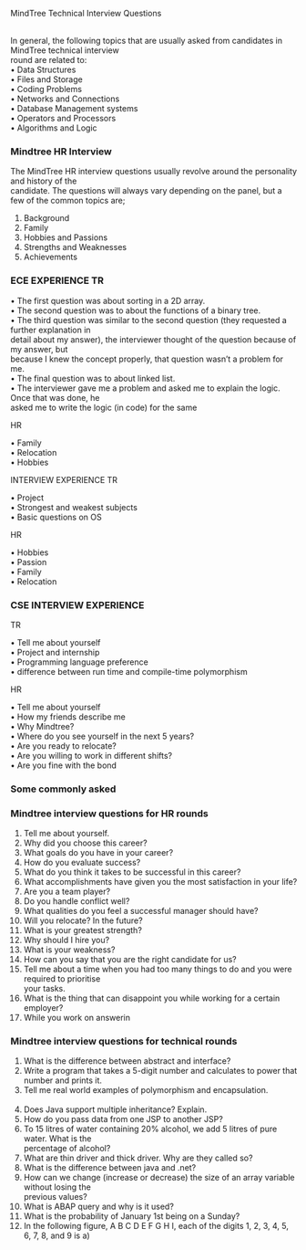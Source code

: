 MindTree Technical Interview Questions <br><br>

In general, the following topics that are usually asked from candidates in MindTree technical interview  
round are related to: <br>
• Data Structures <br>
• Files and Storage <br>
• Coding Problems <br>
• Networks and Connections <br>
• Database Management systems <br>
• Operators and Processors <br>
• Algorithms and Logic <br>


 
### Mindtree HR Interview  
 

The MindTree HR interview 
 questions usually revolve around the personality and history of the  
candidate. The questions will always vary depending on the panel, but a few of the common topics are; <br>
1) Background <br>
2) Family <br>
3) Hobbies and Passions <br>
4) Strengths and Weaknesses <br>
5) Achievements <br>



 
### ECE EXPERIENCE TR 



 
• The first question was about sorting in a 2D array. <br>
• The second question was to about the functions of a binary tree. <br>
• The third question was similar to the second question (they requested a further explanation in  
detail about my answer), the interviewer thought of the question because of my answer, but  
because I knew the concept properly, that question wasn’t a problem for me. <br>
• The final question was to about linked list. <br>
• The interviewer gave me a problem and asked me to explain the logic. Once that was done, he  
asked me to write the logic (in code) for the same <br>


 
HR <br>

 
• Family <br>
• Relocation <br>
• Hobbies <br>


 
INTERVIEW EXPERIENCE TR <br>

 
• Project <br>
• Strongest and weakest subjects <br>
• Basic questions on OS <br>


 
HR <br>


 
• Hobbies <br>
• Passion <br>
• Family <br>
• Relocation <br>

 
### CSE INTERVIEW EXPERIENCE 

TR <br>

• Tell me about yourself <br>
• Project and internship  <br>
• Programming language preference  <br>
• difference between run time and compile-time polymorphism  <br>


 
HR  <br>



 
• Tell me about yourself  <br>
• How my friends describe me  <br>
• Why Mindtree?  <br>
• Where do you see yourself in the next 5 years?  <br>
• Are you ready to relocate?   <br>
• Are you willing to work in different shifts?  <br>
• Are you fine with the bond  <br>


 
### Some commonly asked 

### Mindtree interview questions for HR rounds  <br>


 
1. Tell me about yourself.   <br>
2. Why did you choose this career?   <br>
3. What goals do you have in your career?   <br>
4. How do you evaluate success?   <br>
5. What do you think it takes to be successful in this career?   <br>
6. What accomplishments have given you the most satisfaction in your life?   <br>
7. Are you a team player?   <br>
8. Do you handle conflict well?   <br>
9. What qualities do you feel a successful manager should have?  <br>
10. Will you relocate? In the future?  <br> 
11. What is your greatest strength?  
12. Why should I hire you?   <br>
13. What is your weakness?   <br>
14. How can you say that you are the right candidate for us?   <br>
15. Tell me about a time when you had too many things to do and you were required to prioritise   
your tasks.   <br>
16. What is the thing that can disappoint you while working for a certain employer?   <br>
17. While you work on answerin  <br>



 
### Mindtree interview questions for technical rounds  <br>




 
1. What is the difference between abstract and interface?   <br>
2. Write a program that takes a 5-digit number and calculates to power that number and prints it.   <br>
3. Tell me real world examples of polymorphism and encapsulation.   <br> <br>
4. Does Java support multiple inheritance? Explain. <br> 
5. How do you pass data from one JSP to another JSP?   <br>
6. To 15 litres of water containing 20% alcohol, we add 5 litres of pure water. What is the   
percentage of alcohol?   <br>
7. What are thin driver and thick driver. Why are they called so?   <br>
8. What is the difference between java and .net?   <br>
9. How can we change (increase or decrease) the size of an array variable without losing the  
previous values?   <br>
10. What is ABAP query and why is it used?  <br> 
11. What is the probability of January 1st being on a Sunday?   <br>
12. In the following figure, A B C D E F G H I, each of the digits 1, 2, 3, 4, 5, 6, 7, 8, and 9 is a) <br>

